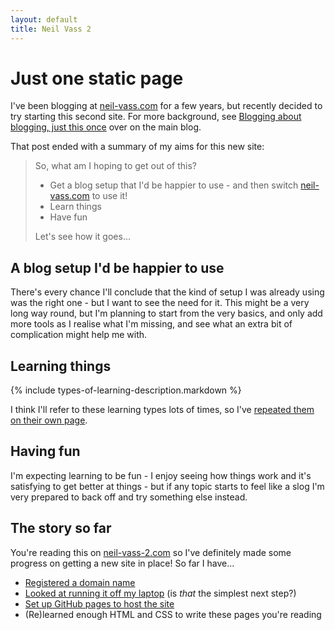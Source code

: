 ```yaml
---
layout: default
title: Neil Vass 2
---
```


Just one static page
====================

I've been blogging at [neil-vass.com](https://neil-vass.com) for a few years, but recently decided to try starting this second site. For more background, see [Blogging about blogging, just this once](https://neil-vass.com/blogging-about-blogging-just-this-once/) over on the main blog.

That post ended with a summary of my aims for this new site:


> So, what am I hoping to get out of this?
>   * Get a blog setup that I'd be happier to use - and then switch [neil-vass.com](https://neil-vass.com) to use it!
>   * Learn things
>   * Have fun
>
> Let's see how it goes…


A blog setup I'd be happier to use
----------------------------------

There's every chance I'll conclude that the kind of setup I was already using was the right one - but I want to see the need for it. This might be a very long way round, but I'm planning to start from the very basics, and only add more tools as I realise what I'm missing, and see what an extra bit of complication might help me with.


Learning things
---------------

{% include types-of-learning-description.markdown %}

I think I'll refer to these learning types lots of times, so I've [repeated them on their own page](./types-of-learning.markdown).


Having fun
----------

I'm expecting learning to be fun - I enjoy seeing how things work and it's satisfying to get better at things - but if any topic starts to feel like a slog I'm very prepared to back off and try something else instead.


The story so far
----------------

You're reading this on [neil-vass-2.com](https://neil-vass-2.com) so I've definitely made some progress on getting a new site in place! So far I have...
*   [Registered a domain name](./registering-a-domain-name.markdown)
*   [Looked at running it off my laptop](./running-a-site-from-my-laptop.markdown) (is _that_ the simplest next step?)
*   [Set up GitHub pages to host the site](./setting-up-github-pages.markdown)
*   (Re)learned enough HTML and CSS to write these pages you're reading